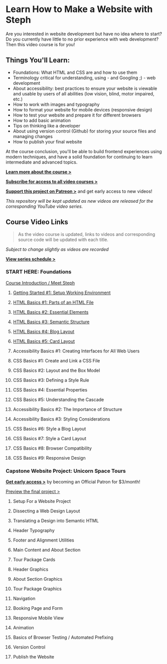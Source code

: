 #  Learn How to Make a Website with Steph

Are you interested in website development but have no idea where to start? Do you currently have little to no prior experience with web development? Then this video course is for you! 

## Things You'll Learn:

- Foundations: What HTML and CSS are and how to use them
- Terminology critical for understanding, using - and Googling ;) - web development
- About accessibility: best practices to ensure your website is viewable and usable by users of all abilities (low vision, blind, motor impaired, etc.)
- How to work with images and typography
- How to format your website for mobile devices (responsive design)
- How to test your website and prepare it for different browsers
- How to add basic animation
- Tips on thinking like a developer
- About using version control (Github) for storing your source files and managing changes
- How to publish your final website

At the course conclusion, you'll be able to build frontend experiences using modern techniques, and have a solid foundation for continuing to learn intermediate and advanced topics.

[**Learn more about the course >**](https://thinkdobecreate.com/learnwebdev)

[**Subscribe for access to all video courses >**](https://www.youtube.com/channel/UC8qc2AyBbNmvgIky6236nHA/)

[**Support this project on Patreon >**](https://www.youtube.com/channel/UC8qc2AyBbNmvgIky6236nHA/) and get early access to new videos!

*This repository will be kept updated as new videos are released for the corresponding YouTube video series.*

## Course Video Links

> As the video course is updated, links to videos and corresponding source code will be updated with each title.

*Subject to change slightly as videos are recorded*

[**View series schedule >**](https://thinkdobecreate.com/learnwebdev#schedule)

### START HERE: Foundations

[Course Introduction / Meet Steph](https://youtu.be/YYU-dJ7_UZo)

1.  [Getting Started #1: Setup Working Environment](https://youtu.be/C1jGdht7E44)

2.  [HTML Basics #1: Parts of an HTML File](https://youtu.be/ClUgsHxXwTc)

3.  [HTML Basics #2: Essential Elements](https://youtu.be/j2daxQRmk0w)

4.  [HTML Basics #3: Semantic Structure](https://youtu.be/8wdjZTfnhXs)

5.  [HTML Basics #4: Blog Layout](https://youtu.be/NWCO-XHpVP0)

6.  [HTML Basics #5: Card Layout](https://youtu.be/k6MFToyik9c)

7.  Accessibility Basics #1: Creating Interfaces for All Web Users

8.  CSS Basics #1: Create and Link a CSS File

9.  CSS Basics #2: Layout and the Box Model

10.  CSS Basics #3: Defining a Style Rule

11.  CSS Basics #4: Essential Properties

12.  CSS Basics #5: Understanding the Cascade

13.  Accessibility Basics #2: The Importance of Structure

14.  Accessibility Basics #3: Styling Considerations

15.  CSS Basics #6: Style a Blog Layout

16.  CSS Basics #7: Style a Card Layout

17.  CSS Basics #8: Browser Compatibility

18.  CSS Basics #9: Responsive Design

### Capstone Website Project: Unicorn Space Tours

[**Get early access >**](https://www.patreon.com/join/howtowebdev/checkout?rid=4390962) by becoming an Official Patron for $3/month!

[Preview the final project >](https://unicorn-space-tours.netlify.com/)

1.  Setup For a Website Project

2.  Dissecting a Web Design Layout

3.  Translating a Design into Semantic HTML

4.  Header Typography

5.  Footer and Alignment Utilities

6.  Main Content and About Section

7.  Tour Package Cards

8.  Header Graphics

9.  About Section Graphics

10.  Tour Package Graphics

11.  Navigation

12.  Booking Page and Form

13.  Responsive Mobile View

14.  Animation

15.  Basics of Browser Testing / Automated Prefixing

16.  Version Control

17.  Publish the Website

